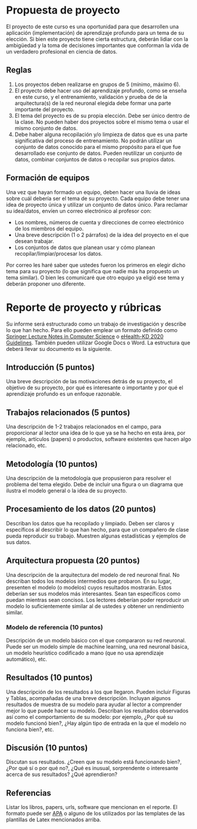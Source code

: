 # Propuesta de proyecto

El proyecto de este curso es una oportunidad para que desarrollen una aplicación (implementación) de aprendizaje profundo para un tema de su elección. Si bien este proyecto tiene cierta estructura, deberán lidiar con la ambigüedad y la toma de decisiones importantes que conforman la vida de un verdadero profesional en ciencia de datos.

## Reglas

1.  Los proyectos deben realizarse en grupos de 5 (mínimo, máximo 6).
2.  El proyecto debe hacer uso del aprendizaje profundo, como se enseña en este curso, y el entrenamiento, validación y prueba de de la arquitectura(s) de la red neuronal elegida debe formar una parte importante del proyecto.
3.  El tema del proyecto es de su propia elección. Debe ser único dentro de la clase. No pueden haber dos proyectos sobre el mismo tema o usar el mismo conjunto de datos.
4.  Debe haber alguna recopilación y/o limpieza de datos que es una parte significativa del proceso de entrenamiento. No podrán utilizar un conjunto de datos conocido para el mismo propósito para el que fue desarrollado ese conjunto de datos. Pueden reutilizar un conjunto de datos, combinar conjuntos de datos o recopilar sus propios datos.

## Formación de equipos

Una vez que hayan formado un equipo, deben hacer una lluvia de ideas sobre cuál debería ser el tema de su proyecto. Cada equipo debe tener una idea de proyecto única y utilizar un conjunto de datos único. Para reclamar su idea/datos, envíen un correo electrónico al profesor con:

*   Los nombres, números de cuenta y direcciones de correo electrónico de los miembros del equipo.
*   Una breve descripción (1 o 2 párrafos) de la idea del proyecto en el que desean trabajar.
*   Los conjuntos de datos que planean usar y cómo planean recopilar/limpiar/procesar los datos.

Por correo les haré saber que ustedes fueron los primeros en elegir dicho tema para su proyecto (lo que significa que nadie más ha propuesto un tema similar). O bien les comunicaré que otro equipo ya eligió ese tema y deberán proponer uno diferente.

# Reporte de proyecto y rúbricas

Su informe será estructurado como un trabajo de investigación y describe lo que han hecho.
Para ello pueden emplear un formato definido como [Springer Lecture Notes in Computer
Science](https://es.overleaf.com/latex/templates/springer-lecture-notes-in-computer-science/kzwwpvhwnvfj) o [eHealth-KD 2020 Guidelines](https://www.overleaf.com/latex/templates/ehealth-kd-2020-guidelines/vtjwhbggjzyg). También pueden utilizar Google Docs o Word. La
estructura que deberá llevar su documento es la siguiente.

## Introducción (5 puntos)

Una breve descripción de las motivaciones detrás de su proyecto, el objetivo de su
proyecto, por qué es interesante o importante y por qué el aprendizaje profundo es un
enfoque razonable.

## Trabajos relacionados (5 puntos)

Una descripción de 1-2 trabajos relacionados en el campo, para proporcionar al lector una
idea de lo que ya se ha hecho en esta área, por ejemplo, artículos (papers) o productos,
software existentes que hacen algo relacionado, etc.

## Metodología (10 puntos)

Una descripción de la metodología que propusieron para resolver el problema del tema
elegido. Debe de incluir una figura o un diagrama que ilustra el modelo general o la idea de
su proyecto.

## Procesamiento de los datos (20 puntos)

Describan los datos que ha recopilado y limpiado. Deben ser claros y específicos al
describir lo que han hecho, para que un compañero de clase pueda reproducir su trabajo.
Muestren algunas estadísticas y ejemplos de sus datos.

## Arquitectura propuesta (20 puntos)

Una descripción de la arquitectura del modelo de red neuronal final. No describan todos los
modelos intermedios que probaron. En su lugar, presenten el modelo (o modelos) cuyos
resultados mostrarán. Estos deberían ser sus modelos más interesantes. Sean tan
específicos como puedan mientras sean concisos. Los lectores deberían poder reproducir
un modelo lo suficientemente similar al de ustedes y obtener un rendimiento similar.

### Modelo de referencia (10 puntos)

Descripción de un modelo básico con el que compararon su red neuronal. Puede ser un
modelo simple de machine learning, una red neuronal básica, un modelo heurístico
codificado a mano (que no usa aprendizaje automático), etc.

## Resultados (10 puntos)

Una descripción de los resultados a los que llegaron. Pueden incluir Figuras y Tablas, acompañadas de una breve descripción.
Incluyan algunos resultados de muestra de su modelo para ayudar al lector a comprender mejor lo que puede hacer su modelo.
Describan los resultados observados así como el comportamiento de su modelo: por ejemplo, ¿Por qué su modelo funcionó bien?, ¿Hay algún tipo de entrada en la que el
modelo no funciona bien?, etc.

## Discusión (10 puntos)

Discutan sus resultados. ¿Creen que su modelo está funcionando bien?, ¿Por qué sí o por
qué no?, ¿Qué es inusual, sorprendente o interesante acerca de sus resultados? ¿Qué
aprendieron?

## Referencias

Listar los libros, papers, urls, software que mencionan en el reporte. El formato puede ser
[APA](https://apastyle.apa.org/style-grammar-guidelines/references/examples) o alguno de los utilizados por las templates de las plantillas de Latex mencionados
arriba.


